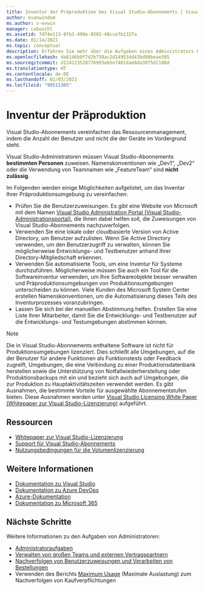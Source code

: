 ```yaml
---
title: Inventur der Präproduktion bei Visual Studio-Abonnements | Visual Studio Marketplace
author: evanwindom
ms.author: v-evwin
manager: cabuschl
ms.assetid: 7d74e113-8fb2-490e-8502-48cce7b1327a
ms.date: 01/14/2021
ms.topic: conceptual
description: Erfahren Sie mehr über die Aufgaben eines Administrators bei der Inventur der Präproduktionsumgebung.
ms.openlocfilehash: da8146b9f7d2b758ac2d249534d43bd98beae385
ms.sourcegitcommit: d124123528776993eb5e7461dae8da3975d11d0d
ms.translationtype: HT
ms.contentlocale: de-DE
ms.lasthandoff: 02/03/2021
ms.locfileid: "99511305"
---
```

# <a name="inventory-of-pre-production-environment"></a>Inventur der Präproduktion
Visual Studio-Abonnements vereinfachen das Ressourcenmanagement, indem die Anzahl der Benutzer und nicht die der Geräte im Vordergrund steht.

Visual Studio-Administratoren müssen Visual Studio-Abonnements **bestimmten Personen** zuweisen. Namenskonventionen wie „Dev1“, „Dev2“ oder die Verwendung von Teamnamen wie „FeatureTeam“ sind **nicht zulässig**.

Im Folgenden werden einige Möglichkeiten aufgelistet, um das Inventar Ihrer Präproduktionsumgebung zu vereinfachen:
- Prüfen Sie die Benutzerzuweisungen. Es gibt eine Website von Microsoft mit dem Namen [Visual Studio Administration Portal (Visual Studio-Administrationsportal)](https://manage.visualstudio.com/), die Ihnen dabei helfen soll, die Zuweisungen von Visual Studio-Abonnements nachzuverfolgen.
- Verwenden Sie eine lokale oder cloudbasierte Version von Active Directory, um Benutzer aufzulisten. Wenn Sie Active Directory verwenden, um den Benutzerzugriff zu verwalten, können Sie möglicherweise Entwicklungs- und Testbenutzer anhand Ihrer Directory-Mitgliedschaft erkennen.
- Verwenden Sie automatisierte Tools, um eine Inventur für Systeme durchzuführen. Möglicherweise müssen Sie auch ein Tool für die Softwareinventur verwenden, um Ihre Softwareobjekte besser verwalten und Präproduktionsumgebungen von Produktionsumgebungen unterscheiden zu können. Viele Kunden des Microsoft System Center erstellen Namenskonventionen, um die Automatisierung dieses Teils des Inventurprozesses voranzubringen.
- Lassen Sie sich bei der manuellen Abstimmung helfen. Erstellen Sie eine Liste Ihrer Mitarbeiter, damit Sie die Entwicklungs- und Testbenutzer auf die Entwicklungs- und Testumgebungen abstimmen können.

> [!NOTE]
> Die in Visual Studio-Abonnements enthaltene Software ist nicht für Produktionsumgebungen lizenziert. Dies schließt alle Umgebungen, auf die der Benutzer für andere Funktionen als Funktionstests oder Feedback zugreift, Umgebungen, die eine Verbindung zu einer Produktionsdatenbank herstellen sowie die Unterstützung von Notfallwiederherstellung oder Produktionsbackups mit ein und bezieht sich auch auf Umgebungen, die zur Produktion zu Hauptaktivitätszeiten verwendet werden. Es gibt Ausnahmen, die bestimmte Vorteile für ausgewählte Abonnementstufen bieten. Diese Ausnahmen werden unter [Visual Studio Licensing White Paper (Whitepaper zur Visual Studio-Lizenzierung)](https://aka.ms/vslicensing) aufgeführt.  

## <a name="resources"></a>Ressourcen
- [Whitepaper zur Visual Studio-Lizenzierung](https://visualstudio.microsoft.com/wp-content/uploads/2019/06/Visual-Studio-Licensing-Whitepaper-May-2019.pdf)
- [Support für Visual Studio-Abonnements](https://my.visualstudio.com/gethelp)
- [Nutzungsbedingungen für die Volumenlizenzierung](https://www.microsoft.com/licensing/product-licensing/products.aspx)

## <a name="see-also"></a>Weitere Informationen
- [Dokumentation zu Visual Studio](/visualstudio/)
- [Dokumentation zu Azure DevOps](/azure/devops/)
- [Azure-Dokumentation](/azure/)
- [Dokumentation zu Microsoft 365](/microsoft-365/)

## <a name="next-steps"></a>Nächste Schritte
Weitere Informationen zu den Aufgaben von Administratoren:
- [Administratoraufgaben](admin-responsibilities.md)
- [Verwalten von großen Teams und externen Vertragspartnern](manage-teams.md)
- [Nachverfolgen von Benutzerzuweisungen und Verarbeiten von Bestellungen](assignments-orders.md)
- Verwenden des Berichts [Maximum Usage](maximum-usage.md) (Maximale Auslastung) zum Nachverfolgen von Kaufverpflichtungen